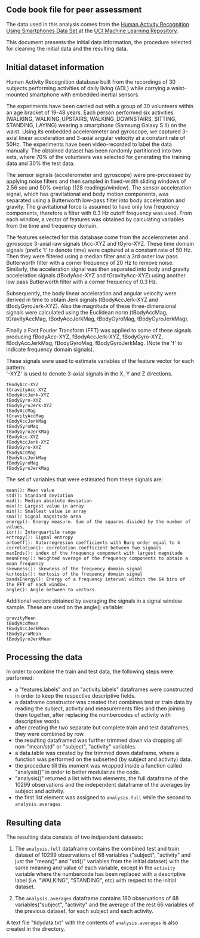 Code book file for peer assessment
----------------------------------

The data used in this analysis comes from the [Human Activity Recognition Using Smartphones Data Set ](http://archive.ics.uci.edu/ml/datasets/Human+Activity+Recognition+Using+Smartphones) at the [UCI Machine Learning Repository](http://archive.ics.uci.edu/ml/index.html).

This document presents the initial data information, the procedure selected for cleaning the initial data and the resulting data.


Initial dataset information
--

Human Activity Recognition database built from the recordings of 30 subjects performing activities of daily living (ADL) while carrying a waist-mounted smartphone with embedded inertial sensors.
	

The experiments have been carried out with a group of 30 volunteers within an age bracket of 19-48 years. Each person performed six activities (WALKING, WALKING_UPSTAIRS, WALKING_DOWNSTAIRS, SITTING, STANDING, LAYING) wearing a smartphone (Samsung Galaxy S II) on the waist. Using its embedded accelerometer and gyroscope, we captured 3-axial linear acceleration and 3-axial angular velocity at a constant rate of 50Hz. The experiments have been video-recorded to label the data manually. The obtained dataset has been randomly partitioned into two sets, where 70% of the volunteers was selected for generating the training data and 30% the test data. 

The sensor signals (accelerometer and gyroscope) were pre-processed by applying noise filters and then sampled in fixed-width sliding windows of 2.56 sec and 50% overlap (128 readings/window). The sensor acceleration signal, which has gravitational and body motion components, was separated using a Butterworth low-pass filter into body acceleration and gravity. The gravitational force is assumed to have only low frequency components, therefore a filter with 0.3 Hz cutoff frequency was used. From each window, a vector of features was obtained by calculating variables from the time and frequency domain. 

The features selected for this database come from the accelerometer and gyroscope 3-axial raw signals tAcc-XYZ and tGyro-XYZ. These time domain signals (prefix 't' to denote time) were captured at a constant rate of 50 Hz. Then they were filtered using a median filter and a 3rd order low pass Butterworth filter with a corner frequency of 20 Hz to remove noise. Similarly, the acceleration signal was then separated into body and gravity acceleration signals (tBodyAcc-XYZ and tGravityAcc-XYZ) using another low pass Butterworth filter with a corner frequency of 0.3 Hz. 

Subsequently, the body linear acceleration and angular velocity were derived in time to obtain Jerk signals (tBodyAccJerk-XYZ and tBodyGyroJerk-XYZ). Also the magnitude of these three-dimensional signals were calculated using the Euclidean norm (tBodyAccMag, tGravityAccMag, tBodyAccJerkMag, tBodyGyroMag, tBodyGyroJerkMag). 

Finally a Fast Fourier Transform (FFT) was applied to some of these signals producing fBodyAcc-XYZ, fBodyAccJerk-XYZ, fBodyGyro-XYZ, fBodyAccJerkMag, fBodyGyroMag, fBodyGyroJerkMag. (Note the 'f' to indicate frequency domain signals). 

These signals were used to estimate variables of the feature vector for each pattern:  
'-XYZ' is used to denote 3-axial signals in the X, Y and Z directions.

    tBodyAcc-XYZ
    tGravityAcc-XYZ
    tBodyAccJerk-XYZ
    tBodyGyro-XYZ
    tBodyGyroJerk-XYZ
    tBodyAccMag
    tGravityAccMag
    tBodyAccJerkMag
    tBodyGyroMag
    tBodyGyroJerkMag
    fBodyAcc-XYZ
    fBodyAccJerk-XYZ
    fBodyGyro-XYZ
    fBodyAccMag
    fBodyAccJerkMag
    fBodyGyroMag
    fBodyGyroJerkMag

The set of variables that were estimated from these signals are: 

    mean(): Mean value
    std(): Standard deviation
    mad(): Median absolute deviation 
    max(): Largest value in array
    min(): Smallest value in array
    sma(): Signal magnitude area
    energy(): Energy measure. Sum of the squares divided by the number of values. 
    iqr(): Interquartile range 
    entropy(): Signal entropy
    arCoeff(): Autorregresion coefficients with Burg order equal to 4
    correlation(): correlation coefficient between two signals
    maxInds(): index of the frequency component with largest magnitude
    meanFreq(): Weighted average of the frequency components to obtain a mean frequency
    skewness(): skewness of the frequency domain signal 
    kurtosis(): kurtosis of the frequency domain signal 
    bandsEnergy(): Energy of a frequency interval within the 64 bins of the FFT of each window.
    angle(): Angle between to vectors.

Additional vectors obtained by averaging the signals in a signal window sample. These are used on the angle() variable:

    gravityMean
    tBodyAccMean
    tBodyAccJerkMean
    tBodyGyroMean
    tBodyGyroJerkMean



Processing the data
--
In order to combine the train and test data, the following steps were performed:
 - a "features.labels" and an "activity.labels" dataframes were constructed in order to keep the respective descriptive fields.
 - a dataframe constructor was created that combines test or train data by reading the subject, activity and measurements files and then joining them together, after replacing the numbercodes of activity with descriptive words.
 - after creating the two separate but complete train and test dataframes, they were combined by row.
 - the resulting dataframed was further trimmed down via dropping all non-"mean/std" or "subject", "activity" variables.
 - a data.table was created by the trimmed down dataframe, where a function was performed on the subsetted (by subject and activity) data.
 - the procedure till this moment was wrapped inside a function called "analysis()" in order to better modularize the code.
 - "analysis()" returned a list with two elements, the full dataframe of the 10299 observations and the independent dataframe of the averages by subject and activity.
 - the first list element was assigned to `analysis.full` while the second to `analysis.averages`.



Resulting data
--
The resulting data consists of two indpendent datasets:

 1. The `analysis.full` dataframe contains the combined test and train dataset of 10299 observations of 68 variables ("subject", "activity" and just the "mean()" and "std()" variables from the initial dataset) with the same meaning and value of each variable, except in the `activity` variable where the numbercode has been replaced with a descriptive label (i.e. "WALKING", "STANDING", etc) with respect to the initial dataset.

 2. The `analysis.averages` dataframe contains 180 observations of 68 variables("subject", "activity" and the average of the rest 66 variables of the previous dataset, for each subject and each activity.


A text file "tidydata.txt" with the contents of `analysis.averages` is also created in the directory.